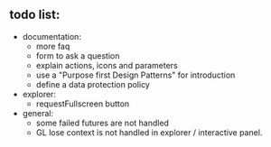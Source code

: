 ## todo list:
 - documentation:
    - more faq
    - form to ask a question
    - explain actions, icons and parameters
    - use a "Purpose first Design Patterns" for introduction
    - define a data protection policy
 - explorer:
   - requestFullscreen button
 - general:
   - some failed futures are not handled
   - GL lose context is not handled in explorer / interactive panel.

